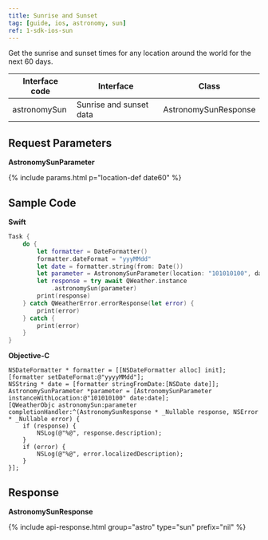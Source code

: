 ```yaml
---
title: Sunrise and Sunset
tag: [guide, ios, astronomy, sun]
ref: 1-sdk-ios-sun
---
```


Get the sunrise and sunset times for any location around the world for the next 60 days.


| Interface code            | Interface     | Class       |
| -------------------------- | -------- | ------------ |
| astronomySun | Sunrise and sunset data | AstronomySunResponse |

## Request Parameters

**AstronomySunParameter**

{% include params.html p="location-def date60" %}

## Sample Code

**Swift**

```swift
Task {
    do {
        let formatter = DateFormatter()
        formatter.dateFormat = "yyyMMdd"
        let date = formatter.string(from: Date())
        let parameter = AstronomySunParameter(location: "101010100", date: date)
        let response = try await QWeather.instance
            .astronomySun(parameter)
        print(response)
    } catch QWeatherError.errorResponse(let error) {
        print(error)
    } catch {
        print(error)
    }
}
```

**Objective-C**

```objc
NSDateFormatter * formatter = [[NSDateFormatter alloc] init];
[formatter setDateFormat:@"yyyyMMdd"];
NSString * date = [formatter stringFromDate:[NSDate date]];
AstronomySunParameter *parameter = [AstronomySunParameter instanceWithLocation:@"101010100" date:date];
[QWeatherObjc astronomySun:parameter completionHandler:^(AstronomySunResponse * _Nullable response, NSError * _Nullable error) {
    if (response) {
        NSLog(@"%@", response.description);
    }
    if (error) {
        NSLog(@"%@", error.localizedDescription);
    }
}];
```
     
## Response

**AstronomySunResponse**

{% include api-response.html group="astro" type="sun" prefix="nil" %}
